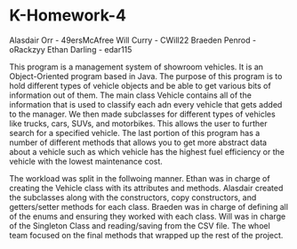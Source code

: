 # K-Homework-4
Alasdair Orr - 49ersMcAfree
Will Curry - CWill22
Braeden Penrod - oRackzyy
Ethan Darling - edar115

This program is a management system of showroom vehicles. It is an Object-Oriented program based in Java. The purpose of this program is to hold different types of vehicle objects and be able to get various bits of information out of them. The main class Vehicle contains all of the information that is used to classify each adn every vehicle that gets added to the manager. We then made subclasses for different types of vehicles like trucks, cars, SUVs, and motorbikes. This allows the user to further search for a specified vehicle. The last portion of this program has a number of different methods that allows you to get more abstract data about a vehicle such as which vehicle has the highest fuel efficiency or the vehicle with the lowest maintenance cost.

The workload was split in the follwoing manner. Ethan was in charge of creating the Vehicle class with its attributes and methods. Alasdair created the subclasses along with the constructors, copy constructors, and getters/setter methods for each class. Braeden was in charge of defining all of the enums and ensuring they worked with each class. Will was in charge of the Singleton Class and reading/saving from the CSV file. The whoel team focused on the final methods that wrapped up the rest of the project.
